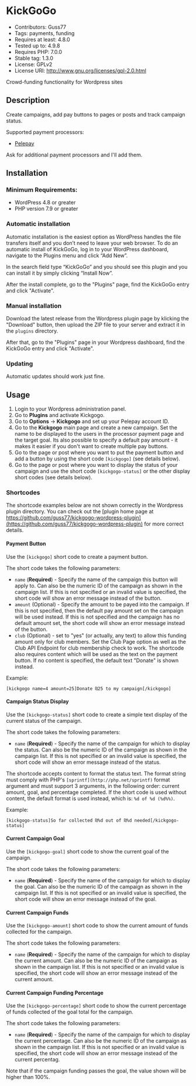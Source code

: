 # KickGoGo
- Contributors: Guss77
- Tags: payments, funding
- Requires at least: 4.8.0
- Tested up to: 4.9.8
- Requires PHP: 7.0.0
- Stable tag: 1.3.0
- License: GPLv2
- License URI: http://www.gnu.org/licenses/gpl-2.0.html

Crowd-funding functionality for Wordpress sites

## Description

Create campaigns, add pay buttons to pages or posts and track campaign status.

Supported payment processors:

 - [Pelepay](http://pelepay.co.il/)

Ask for additional payment processors and I'll add them.

## Installation

### Minimum Requirements:

 * WordPress 4.8 or greater
 * PHP version 7.9 or greater

### Automatic installation

Automatic installation is the easiest option as WordPress handles the file transfers itself and you don’t need to leave your web browser. 
To do an automatic install of KickGoGo, log in to your WordPress dashboard, navigate to the Plugins menu and click “Add New”.

In the search field type “KickGoGo” and you should see this plugin and you can install it by simply clicking “Install Now”.

After the install complete, go to the "Plugins" page, find the KickGoGo entry and click "Activate".

### Manual installation

Download the latest release from the Wordpress plugin page by klicking the "Download" button, then upload the ZIP file to your
server and extract it in the `plugins` directory.

After that, go to the "Plugins" page in your Wordpress dashboard, find the KickGoGo entry and click "Activate".

### Updating

Automatic updates should work just fine.

## Usage

1. Login to your Wordpress administration panel.
2. Go to **Plugins** and activate Kickgogo.
3. Go to **Options** -> **Kickgogo** and set up your Pelepay account ID.
4. Go to the **Kickgogo** main page and create a new campaign. Set the name to be displayed to the users in the processor payment page and the target goal. Its also possible to specify a default pay amount - it makes it easier if you don't want to create multiple pay buttons.
5. Go to the page or post where you want to put the payment button and add a button by using the short code `[kickgogo]` (see details below).
6. Go to the page or post where you want to display the status of your campaign and use the short code `[kickgogo-status]` or the other display short codes (see details below).

### Shortcodes

The shortcode examples below are not shown correctly in the Wordpress plugin directory. You can check out the [plugin home page at https://github.com/guss77/kickgogo-wordpress-plugin](https://github.com/guss77/kickgogo-wordpress-plugin)
for more correct details.

#### Payment Button

Use the `[kickgogo]` short code to create a payment button. 

The short code takes the following parameters:

 * `name` (**Required**) - Specify the name of the campaign this button will apply to. Can also be the numeric ID of the campaign as shown in the campaign list. If this is not specified or an invalid value is specified, the short code will show an error message instead of the button.
 * `amount` (Optional) - Specify the amount to be payed into the campaign. If this is not specified, then the default pay amount set on the campaign will be used instead. If this is not specified and the campaign has no default amount set, the short code will show an error message instead of the button.
 * `club` (Optional) - set to "yes" (or actually, any text) to allow this funding amount only for club members. Set the Club Page option as well as the Club API Endpoint for club membership check to work.
The shortcode also requires content which will be used as the text on the payment button. If no content is specified, the default text "Donate" is shown instead.

Example:

```
[kickgogo name=4 amount=25]Donate ₪25 to my campaign[/kickgogo]
```

#### Campaign Status Display

Use the `[kickgogo-status]` short code to create a simple text display of the current status of the campaign.

The short code takes the following parameters:

 * `name` (**Required**) - Specify the name of the campaign for which to display the status. Can also be the numeric ID of the campaign as shown in the campaign list. If this is not specified or an invalid value is specified, the short code will show an error message instead of the status.

The shortcode accepts content to format the status text. The format string must comply with PHP's `[sprintf](http://php.net/sprintf)` format argument and must support 3 arguments, in the following order: current amount, goal, and percentage completed. If the short code is used without content, the default format is used instead, which is: `%d of %d (%d%%)`.

Example:

```
[kickgogo-status]So far collected ₪%d out of ₪%d needed[/kickgogo-status]
```

#### Current Campaign Goal

Use the `[kickgogo-goal]` short code to show the current goal of the campaign.

The short code takes the following parameters:

 * `name` (**Required**) - Specify the name of the campaign for which to display the goal. Can also be the numeric ID of the campaign as shown in the campaign list. If this is not specified or an invalid value is specified, the short code will show an error message instead of the goal.

#### Current Campaign Funds

Use the `[kickgogo-amount]` short code to show the current amount of funds collected for the campaign.

The short code takes the following parameters:

 * `name` (**Required**) - Specify the name of the campaign for which to display the current amount. Can also be the numeric ID of the campaign as shown in the campaign list. If this is not specified or an invalid value is specified, the short code will show an error message instead of the current amount.

#### Current Campaign Funding Percentage

Use the `[kickgogo-percentage]` short code to show the current percentage of funds collected of the goal total for the campaign.

The short code takes the following parameters:

 * `name` (**Required**) - Specify the name of the campaign for which to display the current percentage. Can also be the numeric ID of the campaign as shown in the campaign list. If this is not specified or an invalid value is specified, the short code will show an error message instead of the current percentag.

Note that if the campaign funding passes the goal, the value shown will be higher than 100%.


